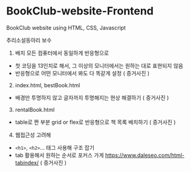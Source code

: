 # BookClub-website-Frontend

BookClub website using HTML, CSS, Javascript

추리소설동아리 보수

1. 배치 모든 컴퓨터에서 동일하게 반응형으로

- 첫 코딩을 13인치로 해서, 그 이상의 모니터에서는 원하는 대로 표현되지 않음
- 반응형으로 어떤 모니터에서 봐도 다 똑같게 설정
  ( 증거사진 )

2. index.html, bestBook.html

- 배경만 투명하지 않고 글자까지 투명해지는 현상 해결하기
  ( 증거사진 )

3. rentalBook.html

- table로 짠 부분 grid or flex로 반응형으로 책 목록 배치하기
  ( 증거사진 )

4. 웹접근성 고려해

- `<h1>`, `<h2>`... 태그 사용해 구조 잡기
- tab 활용해서 원하는 순서로 포커스 가게
  https://www.daleseo.com/html-tabindex/
  ( 증거사진 )

